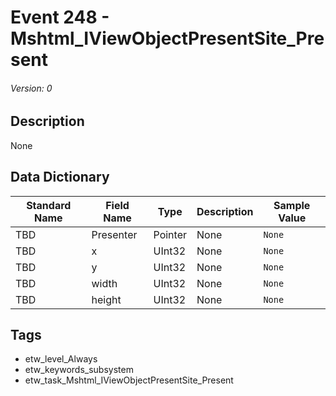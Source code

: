 # Event 248 - Mshtml_IViewObjectPresentSite_Present
###### Version: 0

## Description
None

## Data Dictionary
|Standard Name|Field Name|Type|Description|Sample Value|
|---|---|---|---|---|
|TBD|Presenter|Pointer|None|`None`|
|TBD|x|UInt32|None|`None`|
|TBD|y|UInt32|None|`None`|
|TBD|width|UInt32|None|`None`|
|TBD|height|UInt32|None|`None`|

## Tags
* etw_level_Always
* etw_keywords_subsystem
* etw_task_Mshtml_IViewObjectPresentSite_Present